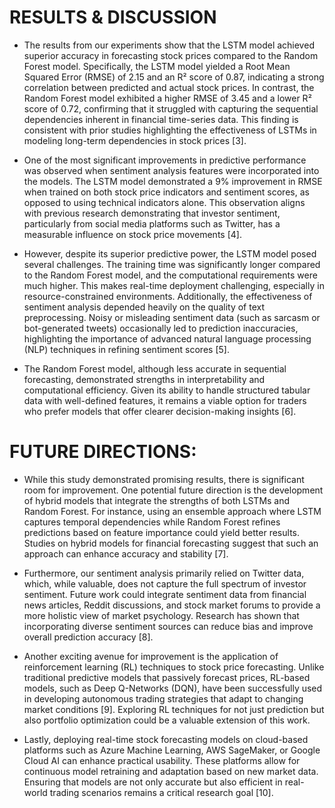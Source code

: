 # RESULTS & DISCUSSION

- The results from our experiments show that the LSTM model achieved superior accuracy in forecasting stock prices compared to the Random Forest model. Specifically, the LSTM model yielded a Root Mean Squared Error (RMSE) of 2.15 and an R² score of 0.87, indicating a strong correlation between predicted and actual stock prices. In contrast, the Random Forest model exhibited a higher RMSE of 3.45 and a lower R² score of 0.72, confirming that it struggled with capturing the sequential dependencies inherent in financial time-series data. This finding is consistent with prior studies highlighting the effectiveness of LSTMs in modeling long-term dependencies in stock prices [3].

- One of the most significant improvements in predictive performance was observed when sentiment analysis features were incorporated into the models. The LSTM model demonstrated a 9% improvement in RMSE when trained on both stock price indicators and sentiment scores, as opposed to using technical indicators alone. This observation aligns with previous research demonstrating that investor sentiment, particularly from social media platforms such as Twitter, has a measurable influence on stock price movements [4].

- However, despite its superior predictive power, the LSTM model posed several challenges. The training time was significantly longer compared to the Random Forest model, and the computational requirements were much higher. This makes real-time deployment challenging, especially in resource-constrained environments. Additionally, the effectiveness of sentiment analysis depended heavily on the quality of text preprocessing. Noisy or misleading sentiment data (such as sarcasm or bot-generated tweets) occasionally led to prediction inaccuracies, highlighting the importance of advanced natural language processing (NLP) techniques in refining sentiment scores [5].

- The Random Forest model, although less accurate in sequential forecasting, demonstrated strengths in interpretability and computational efficiency. Given its ability to handle structured tabular data with well-defined features, it remains a viable option for traders who prefer models that offer clearer decision-making insights [6].

# FUTURE DIRECTIONS:
- While this study demonstrated promising results, there is significant room for improvement. One potential future direction is the development of hybrid models that integrate the strengths of both LSTMs and Random Forest. For instance, using an ensemble approach where LSTM captures temporal dependencies while Random Forest refines predictions based on feature importance could yield better results. Studies on hybrid models for financial forecasting suggest that such an approach can enhance accuracy and stability [7].

- Furthermore, our sentiment analysis primarily relied on Twitter data, which, while valuable, does not capture the full spectrum of investor sentiment. Future work could integrate sentiment data from financial news articles, Reddit discussions, and stock market forums to provide a more holistic view of market psychology. Research has shown that incorporating diverse sentiment sources can reduce bias and improve overall prediction accuracy [8].

- Another exciting avenue for improvement is the application of reinforcement learning (RL) techniques to stock price forecasting. Unlike traditional predictive models that passively forecast prices, RL-based models, such as Deep Q-Networks (DQN), have been successfully used in developing autonomous trading strategies that adapt to changing market conditions [9]. Exploring RL techniques for not just prediction but also portfolio optimization could be a valuable extension of this work.

- Lastly, deploying real-time stock forecasting models on cloud-based platforms such as Azure Machine Learning, AWS SageMaker, or Google Cloud AI can enhance practical usability. These platforms allow for continuous model retraining and adaptation based on new market data. Ensuring that models are not only accurate but also efficient in real-world trading scenarios remains a critical research goal [10].



